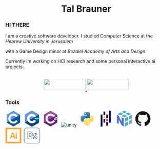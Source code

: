<h1 align = 'center'>
  Tal Brauner
  </h1>

### HI THERE
I am a creative software developer. I studied Computer Science at the _Hebrew University in Jerusalem_ 

with a Game Design minor at _Bezalel Academy of Arts and Design_.

Currently im working on HCI research and some personal interactive ai projects. 

<h2 align="center">
  <a href="https://www.linkedin.com/in/tal-brauner/">
    <img src="https://img.shields.io/badge/linkedin-%230077B5.svg?&style=for-the-badge&logo=linkedin&logoColor=white" width="130" height="35"/>
  <a href="https://talbrauner.itch.io/">
    <img src="https://leafo.net/igjc-presentation/itchio-logo.png" width="130" height="35"/></a>
</h2>

### Tools

<div>
  <img src="https://github.com/devicons/devicon/blob/master/icons/c/c-original.svg" title="c" alt="c" width="50" height="50"/>&nbsp;
  <img src="https://github.com/devicons/devicon/blob/master/icons/cplusplus/cplusplus-original.svg" title="cpp" alt="cpp" width="50" height="50"/>&nbsp;
  <img src="https://github.com/devicons/devicon/blob/master/icons/csharp/csharp-original.svg" title="csharp" alt="csharp" width="50" height="50"/>&nbsp;
  <img src="https://preview.redd.it/tu3gt6ysfxq71.png?auto=webp&s=10ab55d9dc09e7ed6ea59bd5916800a5272d5969" title="unity" alt="unity" width="50" height="50"/>&nbsp;
  <img src="https://github.com/devicons/devicon/blob/master/icons/python/python-original.svg" title="python" alt="python" width="50" height="50"/>&nbsp;
  <img src="https://github.com/devicons/devicon/blob/master/icons/pandas/pandas-original.svg" title="pandas" alt="pandas" width="50" height="50"/>&nbsp;
  <img src="https://github.com/devicons/devicon/blob/master/icons/numpy/numpy-original.svg" title="numpy" alt="numpy" width="50" height="50"/>&nbsp;
  <img src="https://github.com/devicons/devicon/blob/master/icons/github/github-original.svg" title="github" alt="github" width="50" height="50"/>&nbsp;
  <img src="https://github.com/devicons/devicon/blob/master/icons/illustrator/illustrator-line.svg" title="illustrator" alt="illustrator" width="50" height="50"/>&nbsp;
  <img src="https://github.com/devicons/devicon/blob/master/icons/photoshop/photoshop-line.svg" title="photoshop" alt="photoshop" width="50" height="50"/>&nbsp;





</div>

<!--
**talBrau/talBRAU** is a ✨ _special_ ✨ repository because its `README.md` (this file) appears on your GitHub profile.

Here are some ideas to get you started:

- 🔭 I’m currently working on ...
- 🌱 I’m currently learning ...
- 👯 I’m looking to collaborate on ...
- 🤔 I’m looking for help with ...
- 💬 Ask me about ...
- 📫 How to reach me: ...
- 😄 Pronouns: ...
- ⚡ Fun fact: ...
-->
